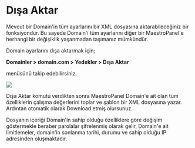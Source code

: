 # Dışa Aktar

Mevcut bir Domain'in tüm ayarlarını bir XML dosyasına aktarabileceğiniz bir fonksiyondur. Bu sayede Domain'i tüm ayarlarını diğer bir MaestroPanel'e herhangi bir değişiklik yaşanmadan taşımanız mümkündür.

Domain ayarlarını dışa aktarmak için;

**Domainler > domain.com > Yedekler > Dışa Aktar**

menüsünü takip edebilirsiniz.

![](https://lh4.googleusercontent.com/p9FfYk5i9GnxJEk8xbK3pSfek3JinhpDSA1ijXoU5U4xiG1ZmVTG05BN40ET3FNDlWJ2Fa3NgCJkponx7F3pXpEQ2fG7-u1Ksei1Kvb4UP_n48-rBwuXaF9sPeB-YGo1cg)

Dışa Aktar komutu verdikten sonra MaestroPanel Domain'e ait olan tüm özelliklerin çalışma değerlerini toplar ve şablon bir XML dosyasına yazar. Ardıntan otomatik olarak Download etmiş olursunuz.

Dosyanın içeriği Domain'in sahip olduğu özelliklere göre değişim göstermekle beraber parolalar şifrelenmiş olarak gelir, Domain'e ait limitlemeler, domain'in sonlanma tarihi, durumu ve sahip olduğu IP adresinden oluşmaktadır.